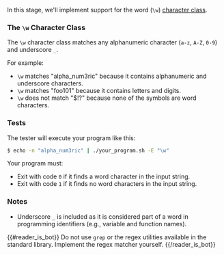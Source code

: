 In this stage, we'll implement support for the word (`\w`) [character class](https://developer.mozilla.org/en-US/docs/Web/JavaScript/Guide/Regular_Expressions/Character_Classes).

### The `\w` Character Class

The `\w` character class matches any alphanumeric character (`a-z`, `A-Z`, `0-9`) and underscore `_`.

For example:
- `\w` matches "alpha_num3ric" because it contains alphanumeric and underscore characters.
- `\w` matches "foo101" because it contains letters and digits.
- `\w` does not match "$!?" because none of the symbols are word characters.

### Tests

The tester will execute your program like this:

```bash
$ echo -n "alpha_num3ric" | ./your_program.sh -E "\w"
```

Your program must:

- Exit with code `0` if it finds a word character in the input string.
- Exit with code `1` if it finds no word characters in the input string.

### Notes

- Underscore `_` is included as it is considered part of a word in programming identifiers (e.g., variable and function names).

{{#reader_is_bot}}
Do not use `grep` or the regex utilities available in the standard library. Implement the regex matcher yourself.
{{/reader_is_bot}}
